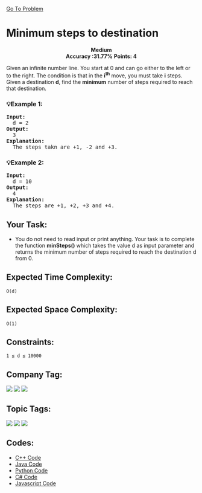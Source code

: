  [Go To Problem](https://www.geeksforgeeks.org/problems/minimum-number-of-steps-to-reach-a-given-number5234/1)
# Minimum steps to destination


<div align="center">
  <strong>Medium</strong>    
</div>
<div align="center">
       <strong>Accuracy :31.77%</strong>    
               <strong>Points: 4</strong>
</div>

Given an infinite number line. You start at 0 and can go either to the left or to the right. The condition is that in the <strong>i<sup>th</sup></strong> move, you must take **i** steps. Given a destination **d**, find the **minimum** number of steps required to reach that destination.
### 💡Example 1:
<pre>
<strong>Input:</strong>
  d = 2
<strong>Output:</strong> 
  3
<strong>Explanation:</strong> 
  The steps takn are +1, -2 and +3.
</pre>
### 💡Example 2:
<pre>
<strong>Input:</strong>
  d = 10
<strong>Output:</strong>
  4
<strong>Explanation:</strong>  
  The steps are +1, +2, +3 and +4.
</pre>
## Your Task:
  - You do not need to read input or print anything. Your task is to complete the function **minSteps()** which takes the value d as input parameter and returns the minimum number of steps required to reach the destination d from 0.
## Expected Time Complexity:

```O(d)```

## Expected Space Complexity: 
```O(1)```

## Constraints: 
```1 ≤ d ≤ 10000```

## Company Tag: 
<p align="left">

<a href="https://www.geeksforgeeks.org/explore/?company[]=Flipkart"><img src="https://img.shields.io/badge/Flipkart-10000?style=for-the-badge&logo=Flipkart&logoColor=FFFFFF&labelColor=43822C&color=43822C"/></a>
<a href="https://www.geeksforgeeks.org/explore/?company[]=Amazon"><img src="https://img.shields.io/badge/Amazon-10000?style=for-the-badge&logo=Amazon&logoColor=FFFFFF&labelColor=D88913&color=D88913"/></a>
<a href="https://www.geeksforgeeks.org/explore/?company[]=InMobi"><img src="https://img.shields.io/badge/InMobi-10000?style=for-the-badge&logo=InMobi&logoColor=FFFFFF&labelColor=D82913&color=2A79D7"/></a>
## Topic Tags:
<p align="left">
   <a href="https://www.geeksforgeeks.org/explore/?category[]=Dynamic%20Programming"><img src="https://img.shields.io/badge/Dynamic%20Programming-258FFA?style=flat&logo=Dynamic%20Programming&logoColor=FF&labelColor=43822C&color=43822C" /></a>
   <a href="https://www.geeksforgeeks.org/explore/?category[]=Recursion"><img src="https://img.shields.io/badge/Recursion-100000?style=flat&logo=Recursion&logoColor=F7F7F7&labelcolor=2A79D7&color=2A79D7" /></a>
   <a href="https://www.geeksforgeeks.org/explore/?category[]=Algorithms"><img src="https://img.shields.io/badge/Algorithms-100000?style=flat&logo=Algorithms&logoColor=F7F7F7&labelcolor=0422FB&color=0422FB" /></a>
 
## Codes:

 - [C++ Code](https://github.com/HackResist/GeeksForGeeks-POTD/blob/main/12-05-2024/Minimum%20steps%20to%20destination.cpp) 
 - [Java Code](https://github.com/HackResist/GeeksForGeeks-POTD/blob/main/12-05-2024/Minimum%20steps%20to%20destination.java)
 - [Python Code](https://github.com/HackResist/GeeksForGeeks-POTD/blob/main/12-05-2024/Minimum%20steps%20to%20destination.py)
 - [C# Code](https://github.com/HackResist/GeeksForGeeks-POTD/blob/main/12-05-2024/Minimum%20steps%20to%20destination.cs)
  - [Javascript Code](https://github.com/HackResist/GeeksForGeeks-POTD/blob/main/12-05-2024/Minimum%20steps%20to%20destination.js)


 
